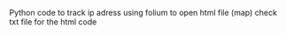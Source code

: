 Python code to track ip adress using folium to open html file (map)
check txt file for the html code
